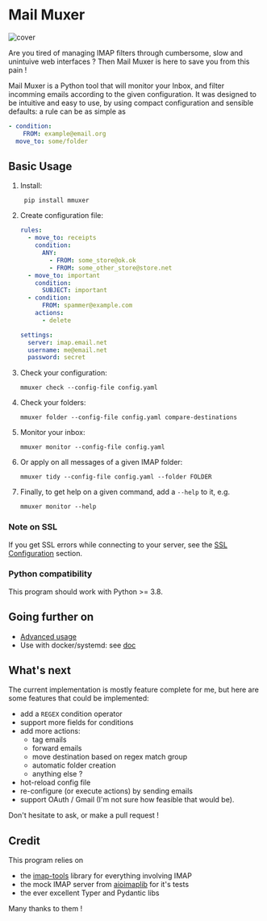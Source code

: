 # Mail Muxer

![cover](assets/cover.png)

Are you tired of managing IMAP filters through cumbersome, slow and unintuive web interfaces ? Then Mail Muxer is here to save you from this pain !

Mail Muxer is a Python tool that will monitor your Inbox, and filter incomming emails according to the given configuration. It was designed to be intuitive and easy to use, by using compact configuration and sensible defaults: a rule can be as simple as
```yaml
- condition:
    FROM: example@email.org
  move_to: some/folder
```

## Basic Usage

1. Install:

        pip install mmuxer

2. Create configuration file:
    ```yaml
    rules:
      - move_to: receipts
        condition:
          ANY:
            - FROM: some_store@ok.ok
            - FROM: some_other_store@store.net
      - move_to: important
        condition:
          SUBJECT: important
      - condition:
          FROM: spammer@example.com
        actions:
          - delete

    settings:
      server: imap.email.net
      username: me@email.net
      password: secret
    ```
3. Check your configuration:

       mmuxer check --config-file config.yaml

4. Check your folders:

       mmuxer folder --config-file config.yaml compare-destinations

5. Monitor your inbox:

       mmuxer monitor --config-file config.yaml

6. Or apply on all messages of a given IMAP folder:

       mmuxer tidy --config-file config.yaml --folder FOLDER

7. Finally, to get help on a given command, add a `--help` to it, e.g.

       mmuxer monitor --help

### Note on SSL

If you get SSL errors while connecting to your server, see the [SSL Configuration](#SSL-Configuration) section.

### Python compatibility

This program should work with Python >= 3.8.

## Going further on

- [Advanced usage](./docs/advanced_usage.md)
- Use with docker/systemd: see [doc](./services/README.md)

## What's next

The current implementation is mostly feature complete for me, but here are some features that could be implemented:

- add a `REGEX` condition operator
- support more fields for conditions
- add more actions:
  - tag emails
  - forward emails
  - move destination based on regex match group
  - automatic folder creation
  - anything else ?
- hot-reload config file
- re-configure (or execute actions) by sending emails
- support OAuth / Gmail (I'm not sure how feasible that would be).

Don't hesitate to ask, or make a pull request !

## Credit

This program relies on
- the [imap-tools](https://github.com/ikvk/imap_tools) library for everything involving IMAP
- the mock IMAP server from [aioimaplib](https://github.com/bamthomas/aioimaplib) for it's tests
- the ever excellent Typer and Pydantic libs

Many thanks to them !
